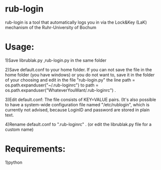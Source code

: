 rub-login
=========

rub-login is a tool that automatically logs you in via the Lock&amp;Key (LaK) mechanism of the Ruhr-University of Bochum

Usage:
======

1)Save librublak.py ,rub-login.py in the same folder

2)Save default.conf to your home folder. If you can not save the file in the home folder (you have windows) or you do not want to, save it in the folder of your choosing and edit in the file "rub-login.py" the line   path = os.path.expanduser("~/.rub-loginrc")   to   path = os.path.expanduser("WhateverYouWant/.rub-loginrc")    .

3)Edit default.conf: The file consists of KEY=VALUE pairs. (It's also possible to have a system-wide configuration file named "/etc/rublogin", which is currently not advised, because LoginID and password are stored in plain text.

4)Rename default.conf to ".rub-loginrc" . (or edit the librublak.py file for a custom name)
       
Requirements:
=============

1)python
